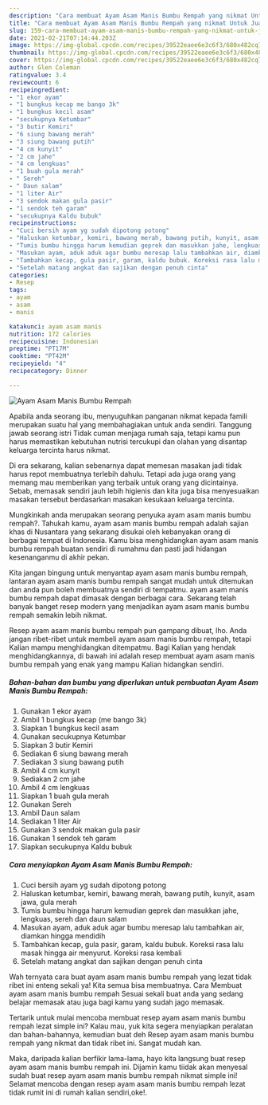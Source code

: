 ```yaml
---
description: "Cara membuat Ayam Asam Manis Bumbu Rempah yang nikmat Untuk Jualan"
title: "Cara membuat Ayam Asam Manis Bumbu Rempah yang nikmat Untuk Jualan"
slug: 159-cara-membuat-ayam-asam-manis-bumbu-rempah-yang-nikmat-untuk-jualan
date: 2021-02-21T07:14:44.203Z
image: https://img-global.cpcdn.com/recipes/39522eaee6e3c6f3/680x482cq70/ayam-asam-manis-bumbu-rempah-foto-resep-utama.jpg
thumbnail: https://img-global.cpcdn.com/recipes/39522eaee6e3c6f3/680x482cq70/ayam-asam-manis-bumbu-rempah-foto-resep-utama.jpg
cover: https://img-global.cpcdn.com/recipes/39522eaee6e3c6f3/680x482cq70/ayam-asam-manis-bumbu-rempah-foto-resep-utama.jpg
author: Glen Coleman
ratingvalue: 3.4
reviewcount: 6
recipeingredient:
- "1 ekor ayam"
- "1 bungkus kecap me bango 3k"
- "1 bungkus kecil asam"
- "secukupnya Ketumbar"
- "3 butir Kemiri"
- "6 siung bawang merah"
- "3 siung bawang putih"
- "4 cm kunyit"
- "2 cm jahe"
- "4 cm lengkuas"
- "1 buah gula merah"
- " Sereh"
- " Daun salam"
- "1 liter Air"
- "3 sendok makan gula pasir"
- "1 sendok teh garam"
- "secukupnya Kaldu bubuk"
recipeinstructions:
- "Cuci bersih ayam yg sudah dipotong potong"
- "Haluskan ketumbar, kemiri, bawang merah, bawang putih, kunyit, asam jawa, gula merah"
- "Tumis bumbu hingga harum kemudian geprek dan masukkan jahe, lengkuas, sereh dan daun salam"
- "Masukan ayam, aduk aduk agar bumbu meresap lalu tambahkan air, diamkan hingga mendidih"
- "Tambahkan kecap, gula pasir, garam, kaldu bubuk. Koreksi rasa lalu masak hingga air menyurut. Koreksi rasa kembali"
- "Setelah matang angkat dan sajikan dengan penuh cinta"
categories:
- Resep
tags:
- ayam
- asam
- manis

katakunci: ayam asam manis 
nutrition: 172 calories
recipecuisine: Indonesian
preptime: "PT17M"
cooktime: "PT42M"
recipeyield: "4"
recipecategory: Dinner

---
```



![Ayam Asam Manis Bumbu Rempah](https://img-global.cpcdn.com/recipes/39522eaee6e3c6f3/680x482cq70/ayam-asam-manis-bumbu-rempah-foto-resep-utama.jpg)

Apabila anda seorang ibu, menyuguhkan panganan nikmat kepada famili merupakan suatu hal yang membahagiakan untuk anda sendiri. Tanggung jawab seorang istri Tidak cuman menjaga rumah saja, tetapi kamu pun harus memastikan kebutuhan nutrisi tercukupi dan olahan yang disantap keluarga tercinta harus nikmat.

Di era  sekarang, kalian sebenarnya dapat memesan masakan jadi tidak harus repot membuatnya terlebih dahulu. Tetapi ada juga orang yang memang mau memberikan yang terbaik untuk orang yang dicintainya. Sebab, memasak sendiri jauh lebih higienis dan kita juga bisa menyesuaikan masakan tersebut berdasarkan masakan kesukaan keluarga tercinta. 



Mungkinkah anda merupakan seorang penyuka ayam asam manis bumbu rempah?. Tahukah kamu, ayam asam manis bumbu rempah adalah sajian khas di Nusantara yang sekarang disukai oleh kebanyakan orang di berbagai tempat di Indonesia. Kamu bisa menghidangkan ayam asam manis bumbu rempah buatan sendiri di rumahmu dan pasti jadi hidangan kesenanganmu di akhir pekan.

Kita jangan bingung untuk menyantap ayam asam manis bumbu rempah, lantaran ayam asam manis bumbu rempah sangat mudah untuk ditemukan dan anda pun boleh membuatnya sendiri di tempatmu. ayam asam manis bumbu rempah dapat dimasak dengan berbagai cara. Sekarang telah banyak banget resep modern yang menjadikan ayam asam manis bumbu rempah semakin lebih nikmat.

Resep ayam asam manis bumbu rempah pun gampang dibuat, lho. Anda jangan ribet-ribet untuk membeli ayam asam manis bumbu rempah, tetapi Kalian mampu menghidangkan ditempatmu. Bagi Kalian yang hendak menghidangkannya, di bawah ini adalah resep membuat ayam asam manis bumbu rempah yang enak yang mampu Kalian hidangkan sendiri.

<!--inarticleads1-->

##### Bahan-bahan dan bumbu yang diperlukan untuk pembuatan Ayam Asam Manis Bumbu Rempah:

1. Gunakan 1 ekor ayam
1. Ambil 1 bungkus kecap (me bango 3k)
1. Siapkan 1 bungkus kecil asam
1. Gunakan secukupnya Ketumbar
1. Siapkan 3 butir Kemiri
1. Sediakan 6 siung bawang merah
1. Sediakan 3 siung bawang putih
1. Ambil 4 cm kunyit
1. Sediakan 2 cm jahe
1. Ambil 4 cm lengkuas
1. Siapkan 1 buah gula merah
1. Gunakan  Sereh
1. Ambil  Daun salam
1. Sediakan 1 liter Air
1. Gunakan 3 sendok makan gula pasir
1. Gunakan 1 sendok teh garam
1. Siapkan secukupnya Kaldu bubuk




<!--inarticleads2-->

##### Cara menyiapkan Ayam Asam Manis Bumbu Rempah:

1. Cuci bersih ayam yg sudah dipotong potong
1. Haluskan ketumbar, kemiri, bawang merah, bawang putih, kunyit, asam jawa, gula merah
1. Tumis bumbu hingga harum kemudian geprek dan masukkan jahe, lengkuas, sereh dan daun salam
1. Masukan ayam, aduk aduk agar bumbu meresap lalu tambahkan air, diamkan hingga mendidih
1. Tambahkan kecap, gula pasir, garam, kaldu bubuk. Koreksi rasa lalu masak hingga air menyurut. Koreksi rasa kembali
1. Setelah matang angkat dan sajikan dengan penuh cinta




Wah ternyata cara buat ayam asam manis bumbu rempah yang lezat tidak ribet ini enteng sekali ya! Kita semua bisa membuatnya. Cara Membuat ayam asam manis bumbu rempah Sesuai sekali buat anda yang sedang belajar memasak atau juga bagi kamu yang sudah jago memasak.

Tertarik untuk mulai mencoba membuat resep ayam asam manis bumbu rempah lezat simple ini? Kalau mau, yuk kita segera menyiapkan peralatan dan bahan-bahannya, kemudian buat deh Resep ayam asam manis bumbu rempah yang nikmat dan tidak ribet ini. Sangat mudah kan. 

Maka, daripada kalian berfikir lama-lama, hayo kita langsung buat resep ayam asam manis bumbu rempah ini. Dijamin kamu tiidak akan menyesal sudah buat resep ayam asam manis bumbu rempah nikmat simple ini! Selamat mencoba dengan resep ayam asam manis bumbu rempah lezat tidak rumit ini di rumah kalian sendiri,oke!.

